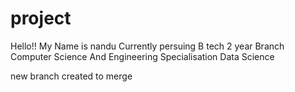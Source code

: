 # project
Hello!!
My Name is nandu
Currently persuing B tech 2 year
Branch Computer Science And Engineering
Specialisation Data Science


new branch created to merge
